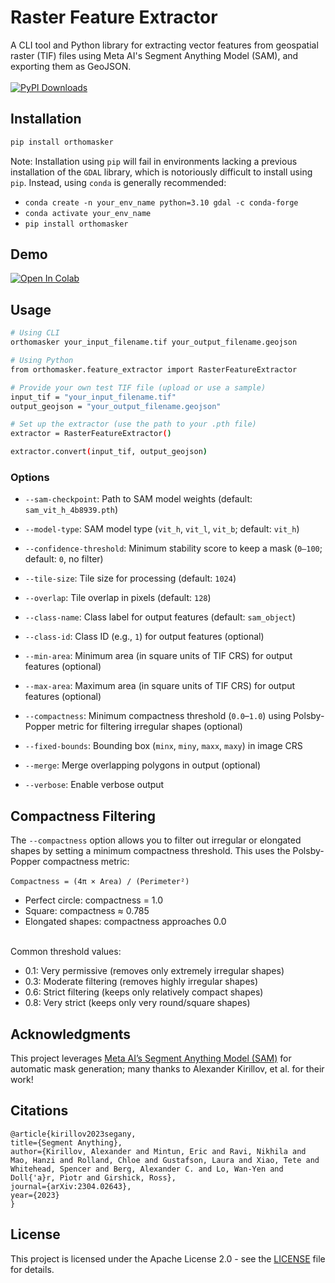 # Raster Feature Extractor

A CLI tool and Python library for extracting vector features from geospatial raster (TIF) files using Meta AI's Segment Anything Model (SAM), and exporting them as GeoJSON.
<br>
<br>
[![PyPI Downloads](https://static.pepy.tech/badge/orthomasker)](https://pepy.tech/projects/orthomasker)

## Installation

```bash
pip install orthomasker
```

Note: Installation using `pip` will fail in environments lacking a previous installation of the `GDAL` library, which is notoriously difficult to install using `pip`. Instead, using `conda` is generally recommended:

- `conda create -n your_env_name python=3.10 gdal -c conda-forge`
- `conda activate your_env_name`
- `pip install orthomasker`

## Demo

<a href="https://colab.research.google.com/drive/1Yvp9eETLlqrcVZdYu6AP4-viLV-xFdYU?usp=sharing#offline=true&sandboxMode=true" target="_blank">
    <img src="https://colab.research.google.com/assets/colab-badge.svg" alt="Open In Colab"/>
</a>

## Usage

```bash
# Using CLI
orthomasker your_input_filename.tif your_output_filename.geojson

# Using Python
from orthomasker.feature_extractor import RasterFeatureExtractor

# Provide your own test TIF file (upload or use a sample)
input_tif = "your_input_filename.tif"
output_geojson = "your_output_filename.geojson"

# Set up the extractor (use the path to your .pth file)
extractor = RasterFeatureExtractor()

extractor.convert(input_tif, output_geojson)
```

### Options

- `--sam-checkpoint`: Path to SAM model weights (default: `sam_vit_h_4b8939.pth`)

- `--model-type`: SAM model type (`vit_h`, `vit_l`, `vit_b`; default: `vit_h`)

- `--confidence-threshold`: Minimum stability score to keep a mask (`0–100`; default: `0`, no filter)

- `--tile-size`: Tile size for processing (default: `1024`)

- `--overlap`: Tile overlap in pixels (default: `128`)

- `--class-name`: Class label for output features (default: `sam_object`)

- `--class-id`: Class ID (e.g., `1`) for output features (optional)

- `--min-area`: Minimum area (in square units of TIF CRS) for output features (optional)

- `--max-area`: Maximum area (in square units of TIF CRS) for output features (optional)

- `--compactness`: Minimum compactness threshold (`0.0`–`1.0`) using Polsby-Popper metric for filtering irregular shapes (optional)

- `--fixed-bounds`: Bounding box (`minx`, `miny`, `maxx`, `maxy`) in image CRS

- `--merge`: Merge overlapping polygons in output (optional)

- `--verbose`: Enable verbose output

## Compactness Filtering

The `--compactness` option allows you to filter out irregular or elongated shapes by setting a minimum compactness threshold. This uses the Polsby-Popper compactness metric:
<br>
<br>
`Compactness = (4π × Area) / (Perimeter²)`

- Perfect circle: compactness = 1.0
- Square: compactness ≈ 0.785
- Elongated shapes: compactness approaches 0.0

<br>
Common threshold values:

- 0.1: Very permissive (removes only extremely irregular shapes)
- 0.3: Moderate filtering (removes highly irregular shapes)
- 0.6: Strict filtering (keeps only relatively compact shapes)
- 0.8: Very strict (keeps only very round/square shapes)

## Acknowledgments

This project leverages [Meta AI’s Segment Anything Model (SAM)](https://github.com/facebookresearch/segment-anything) for automatic mask generation; many thanks to Alexander Kirillov, et al. for their work!

## Citations

```
@article{kirillov2023segany,
title={Segment Anything},
author={Kirillov, Alexander and Mintun, Eric and Ravi, Nikhila and Mao, Hanzi and Rolland, Chloe and Gustafson, Laura and Xiao, Tete and Whitehead, Spencer and Berg, Alexander C. and Lo, Wan-Yen and Doll{'a}r, Piotr and Girshick, Ross},
journal={arXiv:2304.02643},
year={2023}
}
```

## License

This project is licensed under the Apache License 2.0 - see the [LICENSE](LICENSE) file for details.
